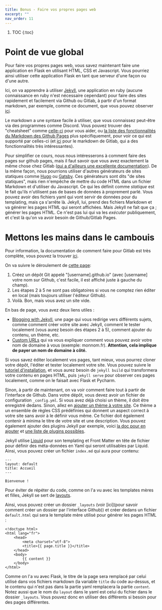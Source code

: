 ```yaml
---
title: Bonus - Faire vos propres pages web
excerpt: ""
nav_order: 11
---
```



1. TOC
{:toc}

# Point de vue global

Pour faire vos propres pages web, vous savez maintenant faire une
application en Flask en utilisant HTML, CSS et Javascript. Vous
pourriez ainsi utiliser cette application Flask en tant que serveur
d'une façon ou d'une autre.

Ici, on va apprendre à utiliser [Jekyll](https://jekyllrb.com/), une
application en ruby (aucune connaissance en ruby n'est nécessaire
cependant) pour faire des sites rapidement et facilement via Github ou
Gitlab, à partir d'un format markdown, par exemple, comme ce document,
que vous pouvez observer
[ici](https://github.com/Marie-Donnie/ue_web/blob/gh-pages/bonus_pages.md).


Le markdown a une syntaxe facile à utiliser, que vous connaissez
peut-être via des programmes comme Discord. Vous pouvez trouver des
"cheatsheet"
comme
[celle-ci](https://github.com/adam-p/markdown-here/wiki/Markdown-Cheatsheet) pour
vous aider,
ou
[la liste des fonctionnalités du Markdown des Github Pages](https://www.markdownguide.org/tools/github-pages/) plus
spécifiquement, pour voir ce qui est supporté par celles-ci
(et [ici](https://docs.gitlab.com/ee/user/markdown.html) pour le
markdown de Gitlab, qui a des fonctionnalités très intéressantes).

Pour simplifier ce cours, nous nous intéresserons à comment faire des
pages sur github pages, mais il faut savoir que vous avez exactement
la même chose chez Gitlab
([qui a d'ailleurs une excellente documentation](https://docs.gitlab.com/ee/user/project/pages/)). De
la même façon, nous pourrions utiliser d'autres générateurs de sites
statiques comme [Hugo](https://gohugo.io/)
ou [Gatsby](https://www.gatsbyjs.com/). Ces générateurs sont dits "de
sites statiques", mais rien n'empêche de mettre du code HTML dans un
fichier Markdown et d'utiliser du Javascript. Ce qui les définit comme
*statique* est le fait qu'ils n'utilisent pas de bases de données à
proprement parlé. Vous pouvez avoir des fichiers yaml qui vont servir
de données pour du templating, mais ça s'arrête là. Jekyll, lui, prend
des fichiers Markdown et va générer les pages HTML qui seront
affichées. Mais Jekyll ne fait que ça ; générer les pages HTML. Ce
n'est pas lui qui va les *exécuter* publiquement, et c'est là qu'on va
avoir besoin de Github/Gitlab Pages.


# Mettons les mains dans le cambouis

Pour information, la documentation de comment faire pour Gitlab est
très complète, vous pouvez la
trouver [ici](https://docs.gitlab.com/ee/user/project/pages/).


On va suivre le déroulement de [cette page](https://pages.github.com/):
1. Créez un dépôt Git appelé "[username].github.io" (avec [username] votre nom sur Github, c'est facile, il est affiché juste à gauche du champ).
2. Les étapes 2 à 5 ne sont pas obligatoires si
vous ne comptez rien éditer en local (mais toujours utiliser l'éditeur
Github).
3. Voilà. Bon, mais vous avez un site vide.


En bas de page, vous avez deux liens utiles :
- [Blogging with Jekyll](https://docs.github.com/en/pages/setting-up-a-github-pages-site-with-jekyll), une page qui vous redirige vers différents sujets, comme comment créer votre site avec Jekyll, comment le tester localement (vous aurez besoin des étapes 2 à 5), comment ajouter du contenu, un thème, etc.
- [Custom URLs](https://docs.github.com/en/pages/configuring-a-custom-domain-for-your-github-pages-site) qui
  va vous expliquer comment vous pouvez avoir votre nom de domaine à
  vous (exemple: monnom.fr). **Attention, cela implique de payer un nom
  de domaine à côté.**

Si vous savez éditer localement vos pages, tant mieux, vous pourrez
cloner votre dépôt, l'éditer et tester localement votre site.  Vous
pouvez suivre
le
[tutoriel d'installation](https://jekyllrb.com/docs/step-by-step/01-setup/),
et vous aurez besoin de `jekyll build` qui transformera votre contenu
en pages HTML, puis `jekyll serve` pour observer ces pages localement,
comme on le faisait avec Flask et Pycharm.


Sinon, à partir de maintenant, on va voir comment faire tout à partir
de l'interface de Github. Dans votre dépôt, vous devez avoir un
fichier de configuration `_config.yml`. Si vous avez déjà choisi un
thème, il doit être enregistré dedans. Sinon, allez
en
[ajouter un thème à votre site](https://docs.github.com/en/pages/setting-up-a-github-pages-site-with-jekyll/adding-a-theme-to-your-github-pages-site-using-jekyll). Ce
thème a un ensemble de règles CSS prédéfinies qui donnent un aspect
correct à votre site sans avoir à le définir vous même.  Ce fichier
doit également contenir à minima le titre de votre site et une
description. Vous pouvez également ajouter des plugins Jekyll par exemple, voici [la doc pour en ajouter](https://jekyllrb.com/docs/plugins/) et [une liste de plugins possibles](https://planetjekyll.github.io/plugins/).


Jekyll utilise [Liquid](https://shopify.github.io/liquid/) pour son templating et Front Matter en tête de fichier pour définir des méta-données en Yaml qui seront utilisables par Liquid.
Ainsi, vous pouvez créer un fichier `index.md` qui aura pour contenu:
```
---
layout: default
title: Accueil
---

Bienvenue !
```
Pour éviter de répéter du code, comme on l'a vu avec les templates mères et filles, Jekyll se sert de [layouts](https://jekyllrb.com/docs/step-by-step/04-layouts/).

Ainsi, vous pouvez créer un dossier `_layouts`
(voir
[ici](pour savoir comment créer un dossier par l'interface Github)) et
créer dedans un fichier `default.html` qui sera le template mère
utilisé pour générer les pages HTML :
```
<!doctype html>
<html lang="fr">
	<head>
		<meta charset="utf-8">
		<title>{{ page.title }}</title>
	</head>
	<body>
		{{ content }}
	</body>
</html>
```

Comme on l'a vu avec Flask, le titre de la page sera remplacé par
celui utilisé dans vos fichiers markdown (la variable `title` du code
au-dessus, et le contenu qui n'est pas dans la partie yaml remplacera
la partie `content`. Notez aussi que le nom du `layout` dans le yaml
est celui du fichier dans le dossier `_layouts`. Vous pouvez donc en
utiliser des différents si besoin pour des pages différentes.
